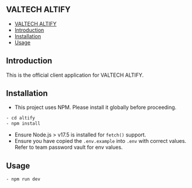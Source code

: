 ## VALTECH ALTIFY

- [VALTECH ALTIFY](#valtech-altify)
- [Introduction](#introduction)
- [Installation](#installation)
- [Usage](#usage)

## Introduction

This is the official client application for VALTECH ALTIFY.

## Installation

- This project uses NPM. Please install it globally before proceeding.

```bash
- cd altify
- npm install
```

- Ensure Node.js > v17.5 is installed for `fetch()` support.
- Ensure you have copied the `.env.example` into `.env` with correct values. Refer to team password vault for env values.

## Usage

```bash
- npm run dev
```

